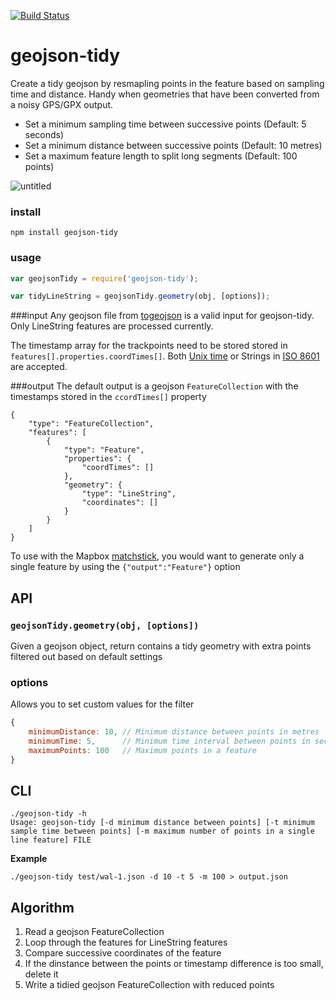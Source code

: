 [![Build Status](https://travis-ci.org/mapbox/geojson-tidy.png)](https://travis-ci.org/mapbox/geojson-tidy)

# geojson-tidy

Create a tidy geojson by resmapling points in the feature based on sampling time and distance. Handy when geometries that have been converted from a noisy GPS/GPX output.
- Set a minimum  sampling time between successive points (Default: 5 seconds)
- Set a minimum distance between successive points (Default: 10 metres)
- Set a maximum feature length to split long segments (Default: 100 points)

![untitled](https://cloud.githubusercontent.com/assets/126868/8111925/96012394-1032-11e5-9e9e-069746f4dcc9.gif)

### install

    npm install geojson-tidy

### usage

```js
var geojsonTidy = require('geojson-tidy');

var tidyLineString = geojsonTidy.geometry(obj, [options]);
```

###input
Any geojson file from [togeojson](https://github.com/mapbox/togeojson) is a valid input for geojson-tidy. Only LineString features are processed currently.

The timestamp array for the trackpoints need to be stored stored in `features[].properties.coordTimes[]`. Both [Unix time](https://en.wikipedia.org/wiki/Unix_time) or Strings in [ISO 8601](https://en.wikipedia.org/wiki/ISO_8601) are accepted.

###output
The default output is a geojson `FeatureCollection` with the timestamps stored in the `ccordTimes[]` property

```
{
    "type": "FeatureCollection",
    "features": [
        {
            "type": "Feature",
            "properties": {
                "coordTimes": []
            },
            "geometry": {
                "type": "LineString",
                "coordinates": []
            }
        }
    ]
}
```

To use with the Mapbox [matchstick](https://github.com/mapbox/matchstick), you would want to generate only a single feature by using the `{"output":"Feature"}` option

## API

### `geojsonTidy.geometry(obj, [options])`

Given a geojson object, return contains a tidy geometry with extra points filtered out based on default settings

### options

Allows you to set custom values for the filter

```js
{
    minimumDistance: 10, // Minimum distance between points in metres
    minimumTime: 5,      // Minimum time interval between points in seconds
    maximumPoints: 100   // Maximum points in a feature
}
```

## CLI
```
./geojson-tidy -h
Usage: geojson-tidy [-d minimum distance between points] [-t minimum sample time between points] [-m maximum number of points in a single line feature] FILE
```

**Example**

`./geojson-tidy test/wal-1.json -d 10 -t 5 -m 100 > output.json `


## Algorithm
1. Read a geojson FeatureCollection
2. Loop through the features for LineString features
3. Compare successive coordinates of the feature
4. If the dinstance between the points or timestamp difference is too small, delete it
5. Write a tidied geojson FeatureCollection with reduced points
        